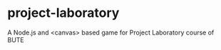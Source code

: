project-laboratory
==================

A Node.js and &lt;canvas> based game for Project Laboratory course of BUTE